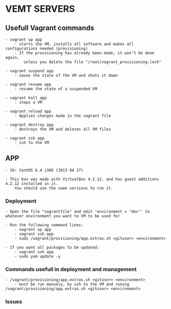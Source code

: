 # VEMT SERVERS

## Usefull Vagrant commands

    - vagrant up app
        - starts the VM, installs all software and makes all configurations needed (provisioning)
        - If the provisioning has already been made, it won't be done again,
            unless you delete the file "/root/vagrant_provisioning.lock"

    - vagrant suspend app
        - saves the state of the VM and shuts it down

    - vagrant resume app
        - resume the state of a suspended VM

    - vagrant halt app
        - stops a VM

    - vagrant reload app
        - Applies changes made in the vagrant file

    - vagrant destroy app
        - destroys the VM and deletes all VM files

    - vagrant ssh app
        - ssh to the VM

## APP

    - SO: CentOS 6.4 i386 (2013 04 27)

    - This box was made with VirtualBox 4.2.12, and has guest additions 4.2.12 installed in it.
        You should use the same versions to run it.

### Deployment

    - Open the file "vagrantfile" and edit 'environment = "dev"' to whatever environment you want to VM to be used for

    - Run the following command lines:
        - vagrant up app
        - vagrant ssh app
        - sudo /vagrant/provisioning/app.extras.sh <gituser> <environment>

    - If you want all packages to be updated:
        - vagrant ssh app
        - sudo yum update -y

### Commands usefull in deployment and management

    - /vagrant/provisioning/app.extras.sh <gituser> <environment>
        - must be run manualy, by ssh to the VM and runing /vagrant/provisioning/app.extras.sh <gituser> <environment>

### Issues
